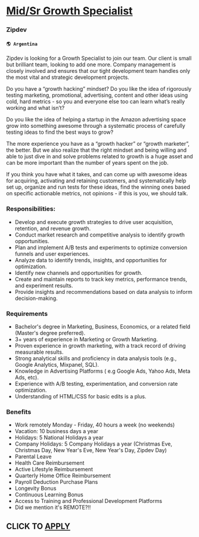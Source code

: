 # [Mid/Sr Growth Specialist](https://www.remotewlb.com/apply/mid-sr-growth-specialist)  
### Zipdev  
#### `🌎 Argentina`  

Zipdev is looking for a Growth Specialist to join our team. Our client is small but brilliant team, looking to add one more. Company management is closely involved and ensures that our tight development team handles only the most vital and strategic development projects.

Do you have a “growth hacking” mindset? Do you like the idea of rigorously testing marketing, promotional, advertising, content and other ideas using cold, hard metrics - so you and everyone else too can learn what’s really working and what isn’t?

Do you like the idea of helping a startup in the Amazon advertising space grow into something awesome through a systematic process of carefully testing ideas to find the best ways to grow?

The more experience you have as a “growth hacker” or “growth marketer”, the better. But we also realize that the right mindset and being willing and able to just dive in and solve problems related to growth is a huge asset and can be more important than the number of years spent on the job.

If you think you have what it takes, and can come up with awesome ideas for acquiring, activating and retaining customers, and systematically help set up, organize and run tests for these ideas, find the winning ones based on specific actionable metrics, not opinions - if this is you, we should talk.

### Responsibilities:

  * Develop and execute growth strategies to drive user acquisition, retention, and revenue growth.
  * Conduct market research and competitive analysis to identify growth opportunities.
  * Plan and implement A/B tests and experiments to optimize conversion funnels and user experiences.
  * Analyze data to identify trends, insights, and opportunities for optimization.
  * Identify new channels and opportunities for growth.
  * Create and maintain reports to track key metrics, performance trends, and experiment results.
  * Provide insights and recommendations based on data analysis to inform decision-making.

### Requirements

  * Bachelor's degree in Marketing, Business, Economics, or a related field (Master's degree preferred).
  * 3+ years of experience in Marketing or Growth Marketing. 
  * Proven experience in growth marketing, with a track record of driving measurable results.
  * Strong analytical skills and proficiency in data analysis tools (e.g., Google Analytics, Mixpanel, SQL).
  * Knowledge in Advertising Platforms ( e.g Google Ads, Yahoo Ads, Meta Ads, etc). 
  * Experience with A/B testing, experimentation, and conversion rate optimization.
  * Understanding of HTML/CSS for basic edits is a plus. 

### Benefits

  * Work remotely Monday - Friday, 40 hours a week (no weekends)
  * Vacation: 10 business days a year
  * Holidays: 5 National Holidays a year
  * Company Holidays: 5 Company Holidays a year (Christmas Eve, Christmas Day, New Year's Eve, New Year's Day, Zipdev Day)
  * Parental Leave
  * Health Care Reimbursement
  * Active Lifestyle Reimbursement
  * Quarterly Home Office Reimbursement
  * Payroll Deduction Purchase Plans
  * Longevity Bonus
  * Continuous Learning Bonus
  * Access to Training and Professional Development Platforms
  * Did we mention it's REMOTE?!!

  
## CLICK TO [APPLY](https://www.remotewlb.com/apply/mid-sr-growth-specialist)

